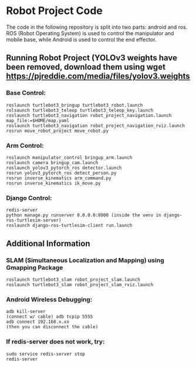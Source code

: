 # Robot Project Code    
The code in the following repository is split into two parts: android and ros.     
ROS (Robot Operating System) is used to control the manipulator and mobile base, while Android is used to control the end effector.     

## Running Robot Project (YOLOv3 weights have been removed, download them using wget https://pjreddie.com/media/files/yolov3.weights      
### Base Control:    
```   
roslaunch turtlebot3_bringup turtlebot3_robot.launch    
rolsaunch turtlebot3_teleop turtlebot3_teleop_key.launch    
roslaunch turtlebot3_navigation robot_project_navigation.launch map_file:=$HOME/map.yaml    
roslaunch turtlebot3_navigation robot_project_navigation_rviz.launch     
rosrun move_robot_project move_robot.py    
```    
### Arm Control:    
```    
roslaunch manipulator_control bringup_arm.launch      
roslaunch camera bringup_cam.launch    
roslaunch yolov3_pytorch_ros detector.launch    
rosrun yolov3_pytorch_ros detect_person.py    
rosrun inverse_kinematics arm_command.py     
rosrun inverse_kinematics ik_move.py    
```    
### Django Control:     
```    
redis-server    
python manage.py runserver 0.0.0.0:8000 (inside the venv in django-ros-turtlesim-server)    
roslaunch django-ros-turtlesim-client run.launch    
```   

## Additional Information    
### SLAM (Simultaneous Localization and Mapping) using Gmapping Package    
```    
roslaunch turtlebot3_slam robot_project_slam.launch    
roslaunch turtlebot3_slam robot_project_slam_rviz.launch    
```    
### Android Wireless Debugging:    
```    
adb kill-server    
(connect w/ cable) adb tcpip 5555    
adb connect 192.168.x.xx    
(then you can disconnect the cable)    
```    
### If redis-server does not work, try:    
```    
sudo service redis-server stop    
redis-server    
```    
